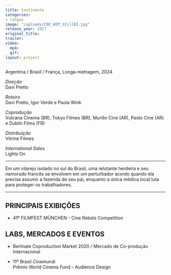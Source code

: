 ```yaml
---
title: Continente
categories:
- longas
image: "/uploads/CNC_WIP_Still03.jpg"
release_year: 2027
original_title: 
trailer: 
video:
  mp4: 
  gif: 
layout: project
---
```


Argentina / Brasil / França, Longa-metragem, 2024

*Direção*\
Davi Pretto

*Roteiro*\
Davi Pretto, Igor Verde e Paola Wink

*Coprodução*\
Vulcana Cinema (BR), Tokyo Filmes (BR), Murillo Cine (AR), Pasto Cine (AR) e Dublin Films (FR)

*Distribuição*\
Vitrine Filmes

*International Sales*\
Lights On

---

Em um vilarejo isolado no sul do Brasil, uma relutante herdeira e seu namorado francês se envolvem em um perturbador acordo quando ela precisa assumir a fazenda de seu pai, enquanto a única médica local luta para proteger os trabalhadores.

---

## PRINCIPAIS EXIBIÇÕES

* 41º FILMFEST MÜNCHEN - Cine Rebels Competition

## LABS, MERCADOS E EVENTOS

* Berlinale Coproduction Market 2020 / Mercado de Co-produção Internacional

* 11º Brasil Cinemundi\
  Prêmio World Cinema Fund – Audience Design